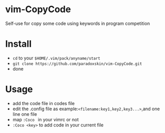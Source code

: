 # vim-CopyCode
Self-use for copy some code using keywords in program competition
# Install
  * `cd` to your `$HOME/.vim/pack/anyname/start`
  * `git clone https://github.com/paradoxskin/vim-CopyCode.git`
  * done
  
# Usage
* add the code file in codes file
* edit the .config file as example:`<filename:key1,key2,key3...>`,and one line one file
* map `:Coco ` in your vimrc or not
* `:Coco <key>` to add code in your current file
